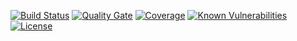 [![Build Status](https://travis-ci.org/davidepedone/spring-cursor-pagination.svg?branch=master)](https://travis-ci.org/davidepedone/spring-cursor-pagination)
[![Quality Gate](https://sonarcloud.io/api/project_badges/measure?project=davidepedone_spring-cursor-pagination&metric=alert_status)](https://sonarcloud.io/dashboard?id=davidepedone_spring-cursor-pagination)
[![Coverage](https://sonarcloud.io/api/project_badges/measure?project=davidepedone_spring-cursor-pagination&metric=coverage)](https://sonarcloud.io/dashboard?id=davidepedone_spring-cursor-pagination)
[![Known Vulnerabilities](https://snyk.io/test/github/davidepedone/spring-cursor-pagination/badge.svg?targetFile=pom.xml)](https://snyk.io/test/github/davidepedone/spring-cursor-pagination?targetFile=pom.xml)
[![License](http://img.shields.io/:license-apache-blue.svg)](http://www.apache.org/licenses/LICENSE-2.0.html)